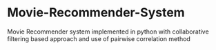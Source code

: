 # Movie-Recommender-System
Movie Recommender system implemented in python with collaborative filtering based approach and use of pairwise correlation method 
